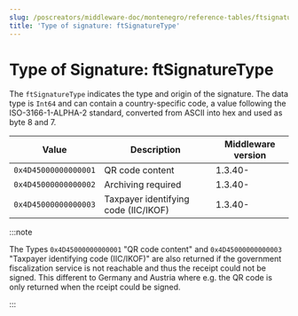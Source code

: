 ```yaml
---
slug: /poscreators/middleware-doc/montenegro/reference-tables/ftsignaturetype
title: 'Type of signature: ftSignatureType'
---
```


# Type of Signature: ftSignatureType

The `ftSignatureType` indicates the type and origin of the signature. The data type is `Int64` and can contain a country-specific code, a value following the ISO-3166-1-ALPHA-2 standard, converted from ASCII into hex and used as byte 8 and 7.


| **Value**            | **Description**          | **Middleware version** |
|----------------------|--------------------------|------------------------|
| `0x4D45000000000001` | QR code content | 1.3.40- |
| `0x4D45000000000002` | Archiving required | 1.3.40- |
| `0x4D45000000000003` | Taxpayer identifying code (IIC/IKOF) | 1.3.40- |

:::note

The Types `0x4D45000000000001` "QR code content" and `0x4D45000000000003` "Taxpayer identifying code (IIC/IKOF)" are also returned if the government fiscalization service is not reachable and thus the receipt could not be signed. This different to Germany and Austria where e.g. the QR code is only returned when the rceipt could be signed.

:::

